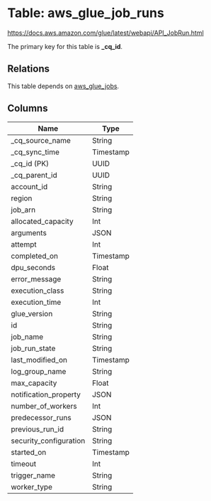 # Table: aws_glue_job_runs

https://docs.aws.amazon.com/glue/latest/webapi/API_JobRun.html

The primary key for this table is **_cq_id**.

## Relations

This table depends on [aws_glue_jobs](aws_glue_jobs.md).

## Columns

| Name          | Type          |
| ------------- | ------------- |
|_cq_source_name|String|
|_cq_sync_time|Timestamp|
|_cq_id (PK)|UUID|
|_cq_parent_id|UUID|
|account_id|String|
|region|String|
|job_arn|String|
|allocated_capacity|Int|
|arguments|JSON|
|attempt|Int|
|completed_on|Timestamp|
|dpu_seconds|Float|
|error_message|String|
|execution_class|String|
|execution_time|Int|
|glue_version|String|
|id|String|
|job_name|String|
|job_run_state|String|
|last_modified_on|Timestamp|
|log_group_name|String|
|max_capacity|Float|
|notification_property|JSON|
|number_of_workers|Int|
|predecessor_runs|JSON|
|previous_run_id|String|
|security_configuration|String|
|started_on|Timestamp|
|timeout|Int|
|trigger_name|String|
|worker_type|String|